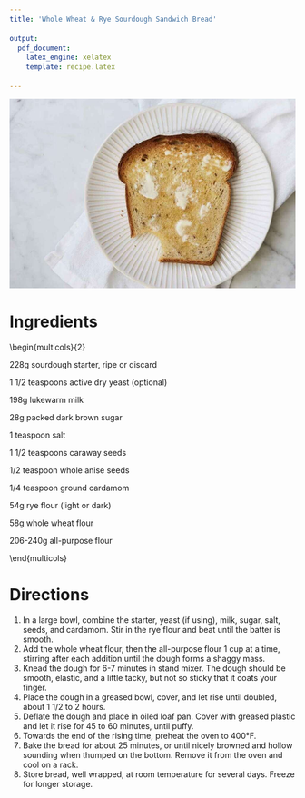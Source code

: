 ```yaml
---
title: 'Whole Wheat & Rye Sourdough Sandwich Bread'

output: 
  pdf_document:
    latex_engine: xelatex
    template: recipe.latex
    
---
```


![Whole%20Wheat%20Rye%20Sourdough/9333-3-large.jpg](Whole%20Wheat%20Rye%20Sourdough/9333-3-large.jpg)

# Ingredients

\begin{multicols}{2}

228g sourdough starter, ripe or discard

1 1/2 teaspoons active dry yeast (optional)

198g lukewarm milk

28g packed dark brown sugar

1 teaspoon salt

1 1/2 teaspoons caraway seeds

1/2 teaspoon whole anise seeds

1/4 teaspoon ground cardamom

54g rye flour (light or dark)

58g whole wheat flour

206-240g all-purpose flour

\end{multicols}

# Directions

1. In a large bowl, combine the starter, yeast (if using), milk, sugar, salt, seeds, and cardamom. Stir in the rye flour and beat until the batter is smooth.
2. Add the whole wheat flour, then the all-purpose flour 1 cup at a time, stirring after each addition until the dough forms a shaggy mass.
3. Knead the dough for 6-7 minutes in stand mixer. The dough should be smooth, elastic, and a little tacky, but not so sticky that it coats your finger. 
4. Place the dough in a greased bowl, cover, and let rise until doubled, about 1 1/2 to 2 hours.
5. Deflate the dough and place in oiled loaf pan. Cover with greased plastic and let it rise for 45 to 60 minutes, until puffy.
6. Towards the end of the rising time, preheat the oven to 400°F.
7. Bake the bread for about 25 minutes, or until nicely browned and hollow sounding when thumped on the bottom. Remove it from the oven and cool on a rack.
8. Store bread, well wrapped, at room temperature for several days. Freeze for longer storage.